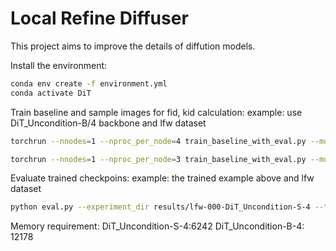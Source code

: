 # Local Refine Diffuser

This project aims to improve the details of diffution models.

Install the environment:
```bash
conda env create -f environment.yml
conda activate DiT
```

Train baseline and sample images for fid, kid calculation:
example: use DiT_Uncondition-B/4 backbone and lfw dataset
```bash
torchrun --nnodes=1 --nproc_per_node=4 train_baseline_with_eval.py --model DiT_Uncondition-S/4 --data_path dataset/images/lfw --epochs 1500 --ckpt_every 100 --fid_samples 5000 --image-size 224 --global-batch-size 256
```
```bash
torchrun --nnodes=1 --nproc_per_node=3 train_baseline_with_eval.py --model DiT_Uncondition-S/4 --data_path dataset/images/wiki --epochs 1000 --ckpt_every 100 --fid_samples 10000 --image-size 224 --global-batch-size 384
```
Evaluate trained checkpoins:
example: the trained example above and lfw dataset
```bash
python eval.py --experiment_dir results/lfw-000-DiT_Uncondition-S-4 --train_set_dir dataset/images/lfw
```

Memory requirement:
DiT_Uncondition-S-4:6242
DiT_Uncondition-B-4: 12178